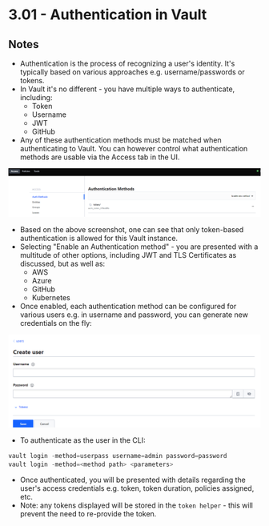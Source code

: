 # 3.01 - Authentication in Vault

## Notes

- Authentication is the process of recognizing a user's identity. It's typically based on various approaches e.g. username/passwords or tokens.
- In Vault it's no different - you have multiple ways to authenticate, including:
  - Token
  - Username
  - JWT
  - GitHub
- Any of these authentication methods must be matched when authenticating to Vault. You can however control what authentication methods are usable via the Access tab in the UI.

![Untitled](./3%2001%20-%20Authentication%20in%20Vault//Untitled.png)

- Based on the above screenshot, one can see that only token-based authentication is allowed for this Vault instance.
- Selecting "Enable an Authentication method" - you are presented with a multitude of other options, including JWT and TLS Certificates as discussed, but as well as:
  - AWS
  - Azure
  - GitHub
  - Kubernetes
- Once enabled, each authentication method can be configured for various users e.g. in username and password, you can generate new credentials on the fly:

![Untitled](./3%2001%20-%20Authentication%20in%20Vault//Untitled%201.png)

- To authenticate as the user in the CLI:

```powershell
vault login -method=userpass username=admin password=password
vault login -method=<method path> <parameters>
```

- Once authenticated, you will be presented with details regarding the user's access credentials e.g. token, token duration, policies assigned, etc.
- Note: any tokens displayed will be stored in the `token helper` - this will prevent the need to re-provide the token.
